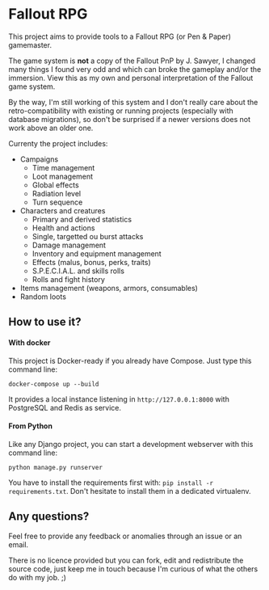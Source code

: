 # Fallout RPG

This project aims to provide tools to a Fallout RPG (or Pen & Paper) gamemaster.

The game system is **not** a copy of the Fallout PnP by J. Sawyer, I changed many things 
I found very odd and which can broke the gameplay and/or the immersion. 
View this as my own and personal interpretation of the Fallout game system.

By the way, I'm still working of this system and I don't really care about the
retro-compatibility with existing or running projects (especially with database migrations),
so don't be surprised if a newer versions does not work above an older one.

Currenty the project includes:

* Campaigns
  * Time management
  * Loot management
  * Global effects
  * Radiation level
  * Turn sequence
* Characters and creatures
  * Primary and derived statistics
  * Health and actions
  * Single, targetted ou burst attacks
  * Damage management
  * Inventory and equipment management
  * Effects (malus, bonus, perks, traits)
  * S.P.E.C.I.A.L. and skills rolls
  * Rolls and fight history
* Items management (weapons, armors, consumables)
* Random loots

## How to use it?

#### With docker

This project is Docker-ready if you already have Compose. Just type this command line:

`docker-compose up --build`

It provides a local instance listening in `http://127.0.0.1:8000` 
with PostgreSQL and Redis as service.

#### From Python

Like any Django project, you can start a development webserver with this command line:

`python manage.py runserver`

You have to install the requirements first with: `pip install -r requirements.txt`.
Don't hesitate to install them in a dedicated virtualenv.

## Any questions?

Feel free to provide any feedback or anomalies through an issue or an email.

There is no licence provided but you can fork, edit and redistribute the source code,
just keep me in touch because I'm curious of what the others do with my job. ;)
